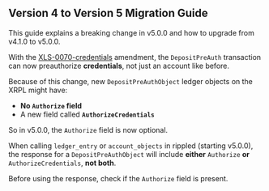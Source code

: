 ## Version 4 to Version 5 Migration Guide

This guide explains a breaking change in v5.0.0 and how to upgrade from v4.1.0 to v5.0.0.

With the [XLS-0070-credentials](https://github.com/XRPLF/XRPL-Standards/tree/master/XLS-0070-credentials) amendment, the
`DepositPreAuth` transaction can now preauthorize **credentials**, not just an account like before.

Because of this change, new `DepositPreAuthObject` ledger objects on the XRPL might have:

- **No `Authorize` field**
- A new field called **`AuthorizeCredentials`**

So in v5.0.0, the `Authorize` field is now optional.

When calling `ledger_entry` or `account_objects` in rippled (starting v5.0.0), the response for a `DepositPreAuthObject`
will include **either** `Authorize` **or** `AuthorizeCredentials`, **not both**.

Before using the response, check if the `Authorize` field is present.